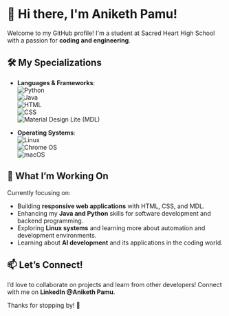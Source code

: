 # 👋 Hi there, I'm Aniketh Pamu!

Welcome to my GitHub profile! I'm a student at Sacred Heart High School with a passion for **coding and engineering**.

## 🛠️ My Specializations
- **Languages & Frameworks**:  
  ![Python](https://img.shields.io/badge/-Python-3776AB?style=flat&logo=python&logoColor=white)  
  ![Java](https://img.shields.io/badge/-Java-007396?style=flat&logo=java&logoColor=white)  
  ![HTML](https://img.shields.io/badge/-HTML5-E34F26?style=flat&logo=html5&logoColor=white)  
  ![CSS](https://img.shields.io/badge/-CSS3-1572B6?style=flat&logo=css3&logoColor=white)  
  ![Material Design Lite (MDL)](https://img.shields.io/badge/-MDL-2196F3?style=flat&logo=material-design&logoColor=white)  

- **Operating Systems**:  
  ![Linux](https://img.shields.io/badge/-Linux-FCC624?style=flat&logo=linux&logoColor=black)  
  ![Chrome OS](https://img.shields.io/badge/-Chrome%20OS-4285F4?style=flat&logo=google-chrome&logoColor=white)  
  ![macOS](https://img.shields.io/badge/-macOS-000000?style=flat&logo=apple&logoColor=white)  

## 🚀 What I’m Working On
Currently focusing on:
- Building **responsive web applications** with HTML, CSS, and MDL.
- Enhancing my **Java and Python** skills for software development and backend programming.
- Exploring **Linux systems** and learning more about automation and development environments.
- Learning about **AI development** and its applications in the coding world.

## 📫 Let’s Connect!
I’d love to collaborate on projects and learn from other developers! Connect with me on **LinkedIn @Aniketh Pamu**.

Thanks for stopping by! 🚀
